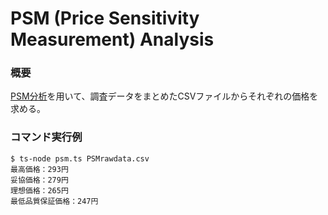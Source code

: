 # PSM (Price Sensitivity Measurement) Analysis

### 概要

[PSM分析](https://www.pref.miyagi.jp/documents/20321/617766.pdf)を用いて、調査データをまとめたCSVファイルからそれぞれの価格を求める。

### コマンド実行例

```
$ ts-node psm.ts PSMrawdata.csv 
最高価格：293円
妥協価格：279円
理想価格：265円
最低品質保証価格：247円
````
